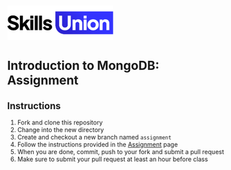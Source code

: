 [<img src="assets/images/su-logo.png" alt="Skills Union Logo" height="80px" />](https://www.skillsunion.com/)

# Introduction to MongoDB: Assignment

## Instructions

1. Fork and clone this repository
1. Change into the new directory
1. Create and checkout a new branch named `assignment`
1. Follow the instructions provided in the [Assignment](Assignment.md) page
1. When you are done, commit, push to your fork and submit a pull request
1. Make sure to submit your pull request at least an hour before class
